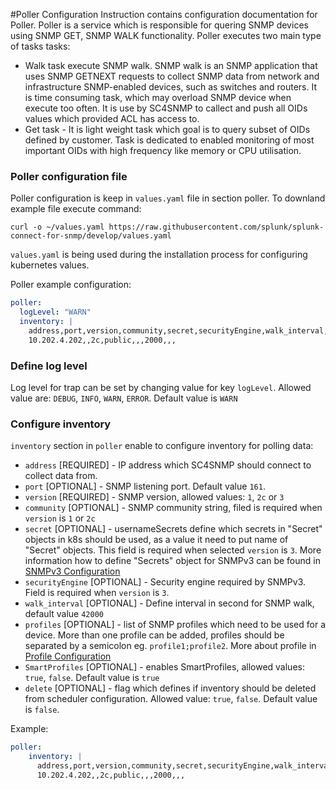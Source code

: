 #Poller Configuration
Instruction contains configuration documentation for Poller. Poller is a service which is responsible for quering 
SNMP devices using SNMP GET, SNMP WALK functionality. Poller executes two main type of tasks tasks:
- Walk task execute SNMP walk. SNMP walk is an SNMP application that uses SNMP GETNEXT requests to 
collect SNMP data from network and infrastructure SNMP-enabled devices, such as switches and routers. It is time consuming task,
which may overload SNMP device when execute too often. It is use by SC4SNMP to callect and push all OIDs values which provided ACL has access to. 
- Get task - It is light weight task which goal is to query subset of OIDs defined by customer. Task is dedicated 
to enabled monitoring of most important OIDs with high frequency like memory or CPU utilisation.  

### Poller configuration file

Poller configuration is keep in `values.yaml` file in section poller.  To downland example file execute command:
```
curl -o ~/values.yaml https://raw.githubusercontent.com/splunk/splunk-connect-for-snmp/develop/values.yaml
```
`values.yaml` is being used during the installation process for configuring kubernetes values.

Poller example configuration:
```yaml
poller:
  logLevel: "WARN"
  inventory: |
    address,port,version,community,secret,securityEngine,walk_interval,profiles,SmartProfiles,delete
    10.202.4.202,,2c,public,,,2000,,,
```

### Define log level
Log level for trap can be set by changing value for key `logLevel`. Allowed value are: `DEBUG`, `INFO`, `WARN`, `ERROR`. 
Default value is `WARN`

### Configure inventory 
`inventory` section in `poller` enable to configure inventory for polling data:

 - `address` [REQUIRED] - IP address which SC4SNMP should connect to collect data from.
 - `port` [OPTIONAL] - SNMP listening port. Default value `161`.
 - `version` [REQUIRED] - SNMP version, allowed values: `1`, `2c` or `3`
 - `community` [OPTIONAL] - SNMP community string, filed is required when `version` is `1` or `2c`
 - `secret` [OPTIONAL] - usernameSecrets define which secrets in "Secret" objects in k8s should be used, as a value it need to put 
 name of "Secret" objects. This field is required when selected `version` is `3`. More information how to define "Secrets" object for SNMPv3 can be found 
 in [SNMPv3 Configuration](snmpv3-configuration.md)
 - `securityEngine` [OPTIONAL] - Security engine required by SNMPv3. Field is required when `version` is `3`. 
 - `walk_interval` [OPTIONAL] - Define interval in second for SNMP walk, default value `42000`
 - `profiles` [OPTIONAL] - list of SNMP profiles which need to be used for a device. More than one profile can be added, profiles should be separated by a semicolon 
 eg. `profile1;profile2`. More about profile in [Profile Configuration](../scheduler-configuration/#configure-profile)
 - `SmartProfiles` [OPTIONAL] - enables SmartProfiles, allowed values: `true`, `false`. Default value is `true` 
 - `delete` [OPTIONAL] - flag which defines if inventory should be deleted from scheduler configuration. Allowed value: `true`, `false`. Default value is `false`.

Example:
```yaml
poller:
    inventory: |
      address,port,version,community,secret,securityEngine,walk_interval,profiles,SmartProfiles,delete
      10.202.4.202,,2c,public,,,2000,,,
```



